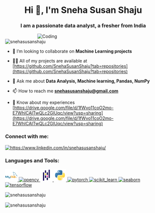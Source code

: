 <h1 align="center">Hi 👋, I'm Sneha Susan Shaju</h1>
<h3 align="center">I am a passionate data analyst, a fresher from India</h3>
<img align="right" alt="Coding" width="400" src="https://digitalcreativemind.com/wp-content/uploads/2021/06/Analytics_amp_Data_Science.gif">
<p align="left"> <img src="https://komarev.com/ghpvc/?username=snehasusanshaju&label=Profile%20views&color=0e75b6&style=flat" alt="snehasusanshaju" /> </p>

- 👯 I’m looking to collaborate on **Machine Learning projects**

- 👨‍💻 All of my projects are available at [https://github.com/SnehaSusanShaju?tab=repositories](https://github.com/SnehaSusanShaju?tab=repositories)

- 💬 Ask me about **Data Analysis, Machine learning, Pandas, NumPy**

- 📫 How to reach me **snehasusanshaju@gmail.com**

- 📄 Know about my experiences [https://drive.google.com/file/d/1fWvo11coO2mo-E7WhICAITwQLc2GlUqc/view?usp=sharing](https://drive.google.com/file/d/1fWvo11coO2mo-E7WhICAITwQLc2GlUqc/view?usp=sharing)

<h3 align="left">Connect with me:</h3>
<p align="left">
<a href="https://linkedin.com/in/https://www.linkedin.com/in/snehasusanshaju/" target="blank"><img align="center" src="https://raw.githubusercontent.com/rahuldkjain/github-profile-readme-generator/master/src/images/icons/Social/linked-in-alt.svg" alt="https://www.linkedin.com/in/snehasusanshaju/" height="30" width="40" /></a>
</p>

<h3 align="left">Languages and Tools:</h3>
<p align="left"> <a href="https://www.mysql.com/" target="_blank" rel="noreferrer"> <img src="https://raw.githubusercontent.com/devicons/devicon/master/icons/mysql/mysql-original-wordmark.svg" alt="mysql" width="40" height="40"/> </a> <a href="https://opencv.org/" target="_blank" rel="noreferrer"> <img src="https://www.vectorlogo.zone/logos/opencv/opencv-icon.svg" alt="opencv" width="40" height="40"/> </a> <a href="https://pandas.pydata.org/" target="_blank" rel="noreferrer"> <img src="https://raw.githubusercontent.com/devicons/devicon/2ae2a900d2f041da66e950e4d48052658d850630/icons/pandas/pandas-original.svg" alt="pandas" width="40" height="40"/> </a> <a href="https://www.python.org" target="_blank" rel="noreferrer"> <img src="https://raw.githubusercontent.com/devicons/devicon/master/icons/python/python-original.svg" alt="python" width="40" height="40"/> </a> <a href="https://pytorch.org/" target="_blank" rel="noreferrer"> <img src="https://www.vectorlogo.zone/logos/pytorch/pytorch-icon.svg" alt="pytorch" width="40" height="40"/> </a> <a href="https://scikit-learn.org/" target="_blank" rel="noreferrer"> <img src="https://upload.wikimedia.org/wikipedia/commons/0/05/Scikit_learn_logo_small.svg" alt="scikit_learn" width="40" height="40"/> </a> <a href="https://seaborn.pydata.org/" target="_blank" rel="noreferrer"> <img src="https://seaborn.pydata.org/_images/logo-mark-lightbg.svg" alt="seaborn" width="40" height="40"/> </a> <a href="https://www.tensorflow.org" target="_blank" rel="noreferrer"> <img src="https://www.vectorlogo.zone/logos/tensorflow/tensorflow-icon.svg" alt="tensorflow" width="40" height="40"/> </a> </p>

<p><img align="center" src="https://github-readme-stats.vercel.app/api/top-langs?username=snehasusanshaju&show_icons=true&locale=en&layout=compact" alt="snehasusanshaju" /></p>

<p><img align="center" src="https://github-readme-streak-stats.herokuapp.com/?user=snehasusanshaju&" alt="snehasusanshaju" /></p>
